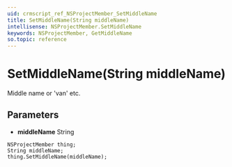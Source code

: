 ```yaml
---
uid: crmscript_ref_NSProjectMember_SetMiddleName
title: SetMiddleName(String middleName)
intellisense: NSProjectMember.SetMiddleName
keywords: NSProjectMember, GetMiddleName
so.topic: reference
---
```


# SetMiddleName(String middleName)

Middle name or 'van' etc.

## Parameters

* **middleName** String

```crmscript
NSProjectMember thing;
String middleName;
thing.SetMiddleName(middleName);
```

